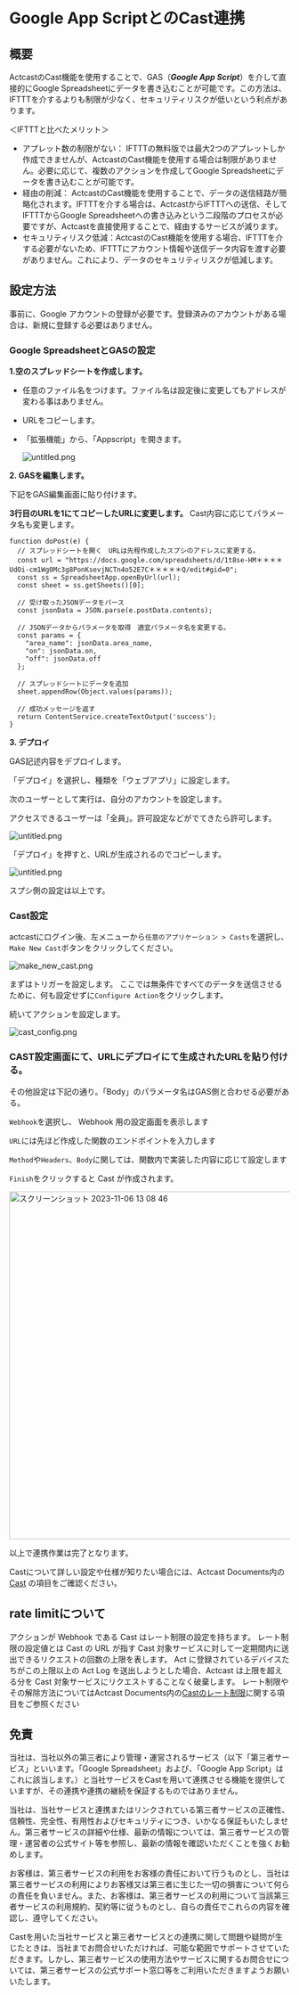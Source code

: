 # Google App ScriptとのCast連携

## 概要


ActcastのCast機能を使用することで、GAS（***Google App Script***）を介して直接的にGoogle Spreadsheetにデータを書き込むことが可能です。この方法は、IFTTTを介するよりも制限が少なく、セキュリティリスクが低いという利点があります。

＜IFTTTと比べたメリット＞

- アプレット数の制限がない： IFTTTの無料版では最大2つのアプレットしか作成できませんが、ActcastのCast機能を使用する場合は制限がありません。必要に応じて、複数のアクションを作成してGoogle Spreadsheetにデータを書き込むことが可能です。
- 経由の削減： ActcastのCast機能を使用することで、データの送信経路が簡略化されます。IFTTTを介する場合は、ActcastからIFTTTへの送信、そしてIFTTTからGoogle Spreadsheetへの書き込みという二段階のプロセスが必要ですが、Actcastを直接使用することで、経由するサービスが減ります。
- セキュリティリスク低減：ActcastのCast機能を使用する場合、IFTTTを介する必要がないため、IFTTTにアカウント情報や送信データ内容を渡す必要がありません。これにより、データのセキュリティリスクが低減します。

## 設定方法

事前に、Google アカウントの登録が必要です。登録済みのアカウントがある場合は、新規に登録する必要はありません。

### **Google SpreadsheetとGASの設定**

**1.空のスプレッドシートを作成します。**

- 任意のファイル名をつけます。ファイル名は設定後に変更してもアドレスが変わる事はありません。
- URLをコピーします。
- 「拡張機能」から、「Appscript」を開きます。
    
    ![untitled.png](https://github.com/Idein/actcast-tips/assets/106148688/6b1baff6-88c4-4fc9-ab8b-84f1d05d0ac1)
    

**2. GASを編集します。**

下記をGAS編集画面に貼り付けます。

**3行目のURLを1にてコピーしたURLに変更します。** Cast内容に応じてパラメータ名も変更します。

```
function doPost(e) {
  // スプレッドシートを開く　URLは先程作成したスプシのアドレスに変更する。
  const url = "https://docs.google.com/spreadsheets/d/1t8se-HM＊＊＊＊UdOi-cm1Wg0Mc3g8PonKsevjNCTn4o52E7C＊＊＊＊＊Q/edit#gid=0";
  const ss = SpreadsheetApp.openByUrl(url);
  const sheet = ss.getSheets()[0];

  // 受け取ったJSONデータをパース
  const jsonData = JSON.parse(e.postData.contents);

  // JSONデータからパラメータを取得　適宜パラメータ名を変更する。
  const params = {
    "area_name": jsonData.area_name,
    "on": jsonData.on,
    "off": jsonData.off
  };

  // スプレッドシートにデータを追加
  sheet.appendRow(Object.values(params));

  // 成功メッセージを返す
  return ContentService.createTextOutput('success');
}
```

**3. デプロイ**
    
   GAS記述内容をデプロイします。
    
   「デプロイ」を選択し、種類を「ウェブアプリ」に設定します。　
    
   次のユーザーとして実行は、自分のアカウントを設定します。
    
   アクセスできるユーザーは「全員」。許可設定などがでてきたら許可します。
    
   ![untitled.png](https://github.com/Idein/actcast-tips/assets/106148688/06bd2355-d342-4121-81eb-b857983075a5)
    
   「デプロイ」を押すと、URLが生成されるのでコピーします。
    
   ![untitled.png](https://github.com/Idein/actcast-tips/assets/106148688/bb21e965-0b8a-4f97-94c6-8ba533d57178)
    
   スプシ側の設定は以上です。
    
  ### Cast設定

actcastにログイン後、左メニューから`任意のアプリケーション > Casts`を選択し、`Make New Cast`ボタンをクリックしてください。

![make_new_cast.png](https://github.com/Idein/actcast-tips/assets/106148688/70a480d3-0ee6-416c-a1d3-5da14eca9d3d)

まずはトリガーを設定します。 ここでは無条件ですべてのデータを送信させるために、何も設定せずに`Configure Action`をクリックします。

続いてアクションを設定します。

![cast_config.png](https://github.com/Idein/actcast-tips/assets/106148688/a71606c9-86b5-4413-897f-396dba884ec0)
    
### CAST設定画面にて、URLにデプロイにて生成されたURLを貼り付ける。
   
 その他設定は下記の通り。「Body」のパラメータ名はGAS側と合わせる必要がある。
    
  `Webhook`を選択し、 Webhook 用の設定画面を表示します
    
   `URL`には先ほど作成した関数のエンドポイントを入力します
    
   `Method`や`Headers`、`Body`に関しては、関数内で実装した内容に応じて設定します
    
   `Finish`をクリックすると Cast が作成されます。
    
   <img width="624" alt="スクリーンショット 2023-11-06 13 08 46" src="https://github.com/Idein/actcast-tips/assets/106148688/1e99a0c7-9f85-4084-9bef-5900c6e9227d">
    
以上で連携作業は完了となります。
    
   Castについて詳しい設定や仕様が知りたい場合には、Actcast Documents内の[Cast](https://actcast.io/docs/ja/ActManagement/Cast/) の項目をご確認ください。

 ## rate limitについて    
アクションが Webhook である Cast はレート制限の設定を持ちます。 レート制限の設定値とは Cast の URL が指す Cast 対象サービスに対して一定期間内に送出できるリクエストの回数の上限を表します。 Act に登録されているデバイスたちがこの上限以上の Act Log を送出しようとした場合、Actcast は上限を超える分を Cast 対象サービスにリクエストすることなく破棄します。
レート制限やその解除方法についてはActcast Documents内の[Castのレート制限](https://actcast.io/docs/ja/ActManagement/Cast/WebhookCastRateLimit/)に関する項目をご参照ください

   ## 免責
    
   当社は、当社以外の第三者により管理・運営されるサービス（以下「第三者サービス」といいます。「Google Spreadsheet」および、「Google App Script」はこれに該当します。）と当社サービスをCastを用いて連携させる機能を提供していますが、その連携や連携の継続を保証するものではありません。
    
   当社は、当社サービスと連携またはリンクされている第三者サービスの正確性、信頼性、完全性、有用性およびセキュリティにつき、いかなる保証もいたしません。第三者サービスの詳細や仕様、最新の情報については、第三者サービスの管理・運営者の公式サイト等を参照し、最新の情報を確認いただくことを強くお勧めします。
    
   お客様は、第三者サービスの利用をお客様の責任において行うものとし、当社は第三者サービスの利用によりお客様又は第三者に生じた一切の損害について何らの責任を負いません。また、お客様は、第三者サービスの利用について当該第三者サービスの利用規約、契約等に従うものとし、自らの責任でこれらの内容を確認し、遵守してください。
    
   Castを用いた当社サービスと第三者サービスとの連携に関して問題や疑問が生じたときは、当社までお問合せいただければ、可能な範囲でサポートさせていただきます。しかし、第三者サービスの使用方法やサービスに関するお問合せについては、第三者サービスの公式サポート窓口等をご利用いただきますようお願いいたします。